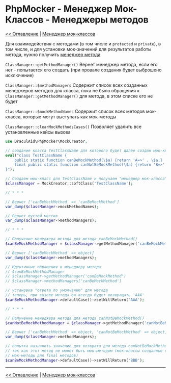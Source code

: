 # PhpMocker - Менеджер Мок-Классов - Менеджеры методов
[<< Оглавление](../../README.md) | [Менеджер мок-классов](README.md)

Для взаимодействия с методами (в том числе и `protected` и `private`), в том числе, и для установки мок-значений
для результатов работы метода, нужно получить [менеджер метода](../manager-method/README.md)

`ClassManager::getMethodManager()` Вернет менеджер метода, если его нет - попытается его создать (при провале создания
будет выброшено исключение)

`ClassManager::$methodManagers` Содержит список всех созданных менеджеров методов для класса, пока не было обращения к
`ClassManager::getMethodManager()` для метода, в этом списке его не будет

`ClassManager::$mockMethodNames` Содержит список всех методов мок-класса, которые могут выступать как мок-методы

`ClassManager::clearMockMethodsCases()` Позволяет удалить все установленные кейсы вызова

```php
use DraculAid\PhpMocker\MockCreator;

// создание класса TestClassName для которого будет далее создан мок-класс
eval("class TestClassName {
    public static function canBeMockMethod(\$a) {return 'A=>' . \$a;}
    final public static function canNotBeMockMethod(\$a) {return 'B=>' . \$a;}
}");

// Создаем мок-класс для TestClassName и получаем "менеджер мок-класса"
$classManager = MockCreator::softClass('TestClassName');

// * * *

// Вернет ['canBeMockMethod' => 'canBeMockMethod']
var_dump($classManager->mockMethodNames);

// Вернет пустой массив
var_dump($classManager->methodManagers);

// * * *

// Получение менеджера метода для метода canBeMockMethod()
$canBeMockMethodManager = $classManager->getMethodManager('canBeMockMethod');

// Вернет ['canBeMockMethod' => object]
var_dump($classManager->methodManagers);

// Идентичные обращения к менеджеру метода
// $canBeMockMethodManager
// $classManager->getMethodManager('canBeMockMethod')
// $classManager->methodManagers['canBeMockMethod']

// установка "ответа по умолчанию" для метода
// теперь, при вызове метода он всегда будет возвращать 'AAA'
$canBeMockMethodManager->defaultCase()->setWillReturn('AAA');

// * * *

// Получение менеджера метода для метода canNotBeMockMethod()
$canNotBeMockMethodManager = $classManager->getMethodManager('canNotBeMockMethod');

// Вернет ['canBeMockMethod' => object, 'canNotBeMockMethod' => object]
var_dump($classManager->methodManagers);

// попытка назначить значение для возврата для метода canNotBeMockMethod закончится провалом,
// так как этот метод не может быть мок-методом (мок-классы созданные с помощью наследования не могут создавать
// мок-методы для final методов)
$canBeMockMethodManager->defaultCase()->setWillReturn('BBB');
```

--- 

[<< Оглавление](../../README.md) | [Менеджер мок-классов](README.md)
